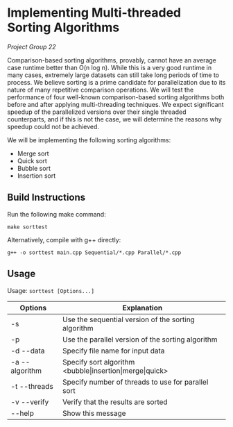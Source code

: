 # Implementing Multi-threaded Sorting Algorithms

*Project Group 22*

Comparison-based sorting algorithms, provably, cannot have an average case runtime better than O(n log n). 
While this is a very good runtime in many cases, extremely large datasets can still take long periods of time to process. 
We believe sorting is a prime candidate for parallelization due to its nature of many repetitive comparison operations. 
We will test the performance of four well-known comparison-based sorting algorithms both before and after applying multi-threading techniques. 
We expect significant speedup of the parallelized versions over their single threaded counterparts, and if this is not the case, 
we will determine the reasons why speedup could not be achieved.

We will be implementing the following sorting algorithms:

- Merge sort
- Quick sort
- Bubble sort
- Insertion sort

## Build Instructions

Run the following make command:

`make sorttest`

Alternatively, compile with g++ directly:

`g++ -o sorttest main.cpp Sequential/*.cpp Parallel/*.cpp`

## Usage

Usage: `sorttest [Options...]`

| Options        | Explanation                                                |
| -------------- | ---------------------------------------------------------- |
| -s             | Use the sequential version of the sorting algorithm        |
| -p             | Use the parallel version of the sorting algorithm          |
| -d --data      | Specify file name for input data                           |
| -a --algorithm | Specify sort algorithm \<bubble\|insertion\|merge\|quick\> |
| -t --threads   | Specify number of threads to use for parallel sort         |
| -v --verify    | Verify that the results are sorted                         |
|    --help      | Show this message                                          |
